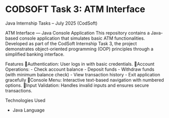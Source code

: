 # CODSOFT Task 3: ATM Interface
Java Internship Tasks – July 2025 (CodSoft)

ATM Interface — Java Console Application
This repository contains a Java-based console application that simulates basic ATM functionalities. Developed as part of the CodSoft Internship Task 3, the project demonstrates object-oriented programming (OOP) principles through a simplified banking interface.

Features
🔹Authentication: User logs in with basic credentials.
🔹Account Operations: - Check account balance
                       - Deposit funds
                       - Withdraw funds (with minimum balance check)
                       - View transaction history
                       - Exit application gracefully
🔹Console Menu: Interactive text-based navigation with numbered options.
🔹Input Validation: Handles invalid inputs and ensures secure transactions.

Technologies Used
- Java Language
